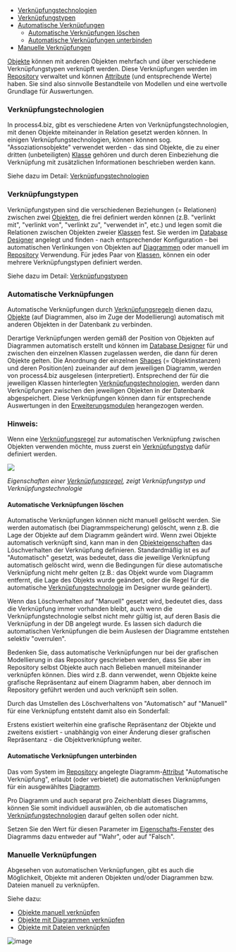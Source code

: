 -   [Verknüpfungstechnologien](#verknüpfungstechnologien)
-   [Verknüpfungstypen](#verknüpfungstypen)
-   [Automatische Verknüpfungen](#automatische-verknüpfungen)
    -   [Automatische Verknüpfungen löschen](#automatische-verknüpfungen-löschen)
    -   [Automatische Verknüpfungen unterbinden](#automatische-verknüpfungen-unterbinden)
-   [Manuelle Verknüpfungen](#manuelle-verknüpfungen)


[Objekte](objekt) können mit anderen Objekten mehrfach und über
verschiedene Verknüpfungstypen verknüpft werden. Diese Verknüpfungen
werden im [Repository](repository-de) verwaltet und können
[Attribute](attributgruppe-und-attribut) (und entsprechende Werte) haben.
Sie sind also sinnvolle Bestandteile von Modellen und eine wertvolle
Grundlage für Auswertungen.

### Verknüpfungstechnologien

In process4.biz, gibt es verschiedene Arten von
Verknüpfungstechnologien, mit denen Objekte miteinander in Relation
gesetzt werden können. In einigen Verknüpfungstechnologien, können
können sog. "Assoziationsobjekte" verwendet werden - das sind Objekte,
die zu einer dritten (unbeteiligten) [Klasse](klasse) gehören und durch
deren Einbeziehung die Verknüpfung mit zusätzlichen Informationen
beschrieben werden kann.

Siehe dazu im Detail:
[Verknüpfungstechnologien](Verknüpfungstechnologien)

### Verknüpfungstypen

Verknüpfungstypen sind die verschiedenen Beziehungen (= Relationen)
zwischen zwei [Objekten](objekt), die frei definiert werden können (z.B.
"verlinkt mit", "verlinkt von", "verlinkt zu", "verwendet in", etc.) und
legen somit die Relationen zwischen Objekten zweier [Klassen](klasse)
fest. Sie werden im [Database Designer](database-designer-de) angelegt und
finden - nach entsprechender Konfiguration - bei automatischen
Verlinkungen von Objekten auf [Diagrammen](diagramm) oder manuell im
[Repository](repository-de) Verwendung. Für jedes Paar von
[Klassen](klasse), können ein oder mehrere Verknüpfungstypen definiert
werden.

Siehe dazu im Detail: [Verknüpfungstypen](verknuepfungstypen)

### Automatische Verknüpfungen

Automatische Verknüpfungen
durch [Verknüpfungsregeln](verknuepfungsregeln) dienen dazu,
[Objekte](objekt) (auf Diagrammen, also im Zuge der Modellierung)
automatisch mit anderen Objekten in der Datenbank zu verbinden.

Derartige Verknüpfungen werden gemäß der Position von Objekten auf
Diagrammen automatisch erstellt und können im [Database
Designer](database-designer-de) für und zwischen den einzelnen Klassen
zugelassen werden, die dann für deren Objekte gelten. Die Anordnung der
einzelnen [Shapes](shapes-stencils-und-templates-de) (= Objektinstanzen) und
deren Position(en) zueinander auf dem jeweiligen Diagramm, werden von
process4.biz ausgelesen (interpretiert). Entsprechend der für die
jeweiligen Klassen hinterlegten
[Verknüpfungstechnologien](verknuepfungstechnologien), werden dann
Verknüpfungen zwischen den jeweiligen Objekten in der Datenbank
abgespeichert. Diese Verknüpfungen können dann für entsprechende
Auswertungen in den
[Erweiterungsmodulen](process4.biz_Erweiterungsmodule) herangezogen
werden.

<div class="info">
<h3> Hinweis:</h3>

Wenn eine [Verknüpfungsregel](verknuepfungsregeln) zur automatischen
Verknüpfung zwischen Objekten verwenden möchte, muss zuerst ein
[Verknüpfungstyp](verknüpfungstypen) dafür definiert werden.
</div>


![](//images.ctfassets.net/utx1h0gfm1om/1DWYUuZvlm2mGM0mYykOEQ/06cbb52aab0d2beab8a724ae519175cf/1017826.png)

*Eigenschaften einer [Verknüpfungsregel](verknüpfungsregeln), zeigt
Verknüpfungstyp und Verknüpfungstechnologie*

#### Automatische Verknüpfungen löschen

Automatische Verknüpfungen können nicht manuell gelöscht werden. Sie
werden automatisch (bei Diagrammspeicherung) gelöscht, wenn z.B. die
Lage der Objekte auf dem Diagramm geändert wird. Wenn zwei Objekte
automatisch verknüpft sind, kann man in den
[Objekteigenschaften](eigenschaften-dialogfenster) das Löschverhalten
der Verknüpfung definieren. Standardmäßig ist es auf "Automatisch"
gesetzt, was bedeutet, dass die jeweilige Verknüpfung automatisch
gelöscht wird, wenn die Bedingungen für diese automatische Verknüpfung
nicht mehr gelten (z.B.: das Objekt wurde vom Diagramm entfernt, die
Lage des Objekts wurde geändert, oder die Regel für die automatische
[Verknüpfungstechnologie](verknuepfungstechnologien) im Designer wurde
geändert).

Wenn das Löschverhalten auf "Manuell" gesetzt wird, bedeutet dies, dass
die Verknüpfung immer vorhanden bleibt, auch wenn die
Verknüpfungstechnologie selbst nicht mehr gültig ist, auf deren Basis
die Verknüpfung in der DB angelegt wurde. Es lassen sich dadurch die
automatischen Verknüpfungen die beim Auslesen der Diagramme entstehen
selektiv "overrulen".

Bedenken Sie, dass automatische Verknüpfungen nur bei der grafischen
Modellierung in das Repository geschrieben werden, dass Sie aber im
Repository selbst Objekte auch nach Belieben manuell miteinander
verknüpfen können. Dies wird z.B. dann verwendet, wenn Objekte keine
grafische Repräsentanz auf einem Diagramm haben, aber dennoch im
Repository geführt werden und auch verknüpft sein sollen.

<div class="warning">

Durch das Umstellen des Löschverhaltens von "Automatisch" auf "Manuell"
für eine Verknüpfung entsteht damit also ein Sonderfall:

Erstens existiert weiterhin eine grafische Repräsentanz der Objekte und
zweitens existiert - unabhängig von einer Änderung dieser grafischen
Repräsentanz - die Objektverknüpfung weiter.
</div>

#### Automatische Verknüpfungen unterbinden

Das vom System im [Repository](repository-de) angelegte
Diagramm-[Attribut](attributgruppe-und-attribut) "Automatische Verknüpfung",
erlaubt (oder verbietet) die automatischen Verknüpfungen für ein
ausgewähltes [Diagramm](diagramm).

Pro Diagramm und auch separat pro Zeichenblatt dieses Diagramms, können
Sie somit individuell auswählen, ob die automatischen
[Verknüpfungstechnologien](verknuepfungstechnologien) darauf gelten
sollen oder nicht.

Setzen Sie den Wert für diesen Parameter im
[Eigenschafts-Fenster](eigenschaften-dialogfenster) des Diagramms dazu
entweder auf "Wahr", oder auf "Falsch".

### Manuelle Verknüpfungen

Abgesehen von automatischen Verknüpfungen, gibt es auch die Möglichkeit,
Objekte mit anderen Objekten und/oder Diagrammen bzw. Dateien manuell zu
verknüpfen.

Siehe dazu:

-   [Objekte manuell verknüpfen](objekte-manuell-verknüpfen)
-   [Objekte mit Diagrammen verknüpfen](objekte-mit-diagrammen-verknüpfen)
-   [Objekte mit Dateien verknüpfen](objekte-mit-dateien-verknüpfen)

![image](//images.ctfassets.net/utx1h0gfm1om/62NWprm33dopqmBixwBOwu/e7d81ac421b5ea931e13924cfb0b8276/image.png)